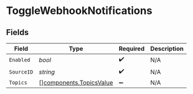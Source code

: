 # ToggleWebhookNotifications


## Fields

| Field                                                          | Type                                                           | Required                                                       | Description                                                    |
| -------------------------------------------------------------- | -------------------------------------------------------------- | -------------------------------------------------------------- | -------------------------------------------------------------- |
| `Enabled`                                                      | *bool*                                                         | :heavy_check_mark:                                             | N/A                                                            |
| `SourceID`                                                     | *string*                                                       | :heavy_check_mark:                                             | N/A                                                            |
| `Topics`                                                       | [][components.TopicsValue](../../models/shared/topicsvalue.md) | :heavy_minus_sign:                                             | N/A                                                            |